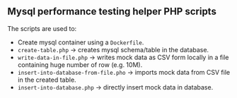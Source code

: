 ## Mysql performance testing helper PHP scripts

The scripts are used to:

+ Create mysql container using a `Dockerfile`.
+ `create-table.php` -> creates mysql schema/table in the database.
+ `write-data-in-file.php` -> writes mock data as CSV form locally in a file containing huge number of row (e.g. 10M).
+ `insert-into-database-from-file.pho` -> imports mock data from CSV file in the created table.
+ `insert-into-database.php` -> directly insert mock data in database.

